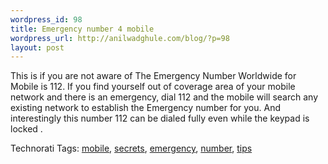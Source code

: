 ```yaml
--- 
wordpress_id: 98
title: Emergency number 4 mobile
wordpress_url: http://anilwadghule.com/blog/?p=98
layout: post
---
```

<p>This is if you are not aware of The Emergency Number Worldwide for Mobile is 112. If you find yourself out of coverage area of your mobile network and there is an emergency, dial 112 and the mobile will search any existing network to establish the Emergency number for you. And interestingly this number 112 can be dialed fully even while the keypad is locked .</p><p>Technorati Tags: <a href="http://www.technorati.com/tags/mobile" rel="tag">mobile</a>, <a href="http://www.technorati.com/tags/secrets" rel="tag">secrets</a>, <a href="http://www.technorati.com/tags/emergency" rel="tag">emergency</a>, <a href="http://www.technorati.com/tags/number" rel="tag">number</a>, <a href="http://www.technorati.com/tags/tips" rel="tag">tips</a></p>
